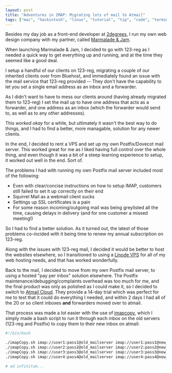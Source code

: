 ```yaml
---
layout: post
title: "Adventures in IMAP: Migrating lots of mail to Atmail"
tags: ["mac", "hackintosh", "linux", "tutorial", "tip", "code", "terminal", "software", "development"]
---
```

Besides my day job as a front-end developer at [2degrees](http://2degreesnetwork.com), I run my own web design company with my partner, called [Marmalade &amp; Jam](http://marmaladeandjam.co.uk).

When launching Marmalade &amp; Jam, I decided to go with 123-reg as I needed a quick way to get everything up and running, and at the time they seemed like a good deal.

<!-- more -->

I setup a handful of our clients on 123-reg, migrating a couple of our inherited clients over from Bluehost, and immediately found an issue with the mail service that 123-reg provided -- They don't have the capability to let you set a single email address as an inbox and a forwarder.

As I didn't want to have to mess our clients around (having already migrated them to 123-reg) I set the mail up to have one address that acts as a forwarder, and one address as an inbox (which the forwarder would send to, as well as to any other addresses).

This _worked okay_ for a while, but ultimately it wasn't the best way to do things, and I had to find a better, more managable, solution for any newer clients.

In the end, I decided to rent a VPS and set up my own Postfix/Dovecot mail server. This worked great for me as I liked having full control over the whole thing, and even though it was a bit of a steep learning experience to setup, it worked out well in the end. Sort of.

The problems I had with running my own Postfix mail server included most of the following:

- Even with clear/concise instructions on how to setup IMAP, customers still failed to set it up correctly on their end
- Squirrel Mail as a webmail client sucks
- Settings up SSL certificates is a pain
- For some reason incoming/outgoing mail was being greylisted all the time, causing delays in delivery (and for one customer a missed meeting!)

So I had to find a better solution. As it turned out, the latest of those problems co-incided with it being time to renew my annual subscription on 123-reg.

Along with the issues with 123-reg mail, I decided it would be better to host the websites elsewhere, so I transitioned to using a [Linode VPS](http://www.linode.com/?r=99ca38bfbf1c8c22e3e88622fa6b62b3ee3f5993) for all of my web hosting needs, and that has worked wonderfully.

Back to the mail, I decided to move from my own Postfix mail server, to using a hosted "pay per inbox" solution elsewhere. The Postfix maintenance/debugging/complaints overhead was too much for me, and the final product was only as polished as I could make it, so I decided to switch to [Atmail Cloud](http://atmail.com/cloudnow/). They provide a 14-day trial which was perfect for me to test that it could do everything I needed, and within 2 days I had all of the 20 or so client inboxes **and** forwarders moved over to atmail.

That process was made a lot easier with the use of [imapcopy](https://code.google.com/p/imapcopy/), which I simply made a bash script to run it through each inbox on the old servers (123-reg and Postfix) to copy them to their new inbox on atmail:

```bash
#!/bin/bash

./imapCopy.sh imap://user1:pass1@old_mailserver imap://user1:pass1@new_mailserver
./imapCopy.sh imap://user2:pass2@old_mailserver imap://user2:pass2@new_mailserver
./imapCopy.sh imap://user3:pass3@old_mailserver imap://user3:pass3@new_mailserver
./imapCopy.sh imap://user4:pass4@old_mailserver imap://user4:pass4@new_mailserver

# ad infinitum...
```
